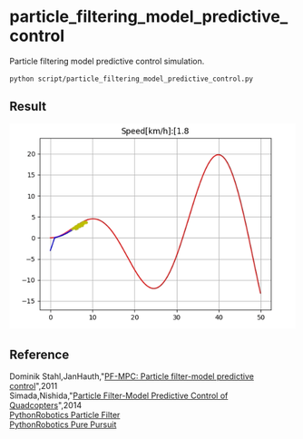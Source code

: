 # particle_filtering_model_predictive_control  
Particle filtering model predictive control simulation.
~~~
python script/particle_filtering_model_predictive_control.py
~~~
 
## Result  
![demo](./gif/pf-mpc.gif)  

## Reference  
Dominik Stahl,JanHauth,"[PF-MPC: Particle filter-model predictive control](https://www.sciencedirect.com/science/article/pii/S0167691111001125)",2011  
Simada,Nishida,"[Particle Filter-Model Predictive Control of Quadcopters](https://ieeexplore.ieee.org/document/6911582)",2014  
[PythonRobotics Particle Filter](https://github.com/AtsushiSakai/PythonRobotics/tree/master/Localization/particle_filter)  
[PythonRobotics Pure Pursuit](https://github.com/AtsushiSakai/PythonRobotics/blob/master/PathTracking/pure_pursuit)  
